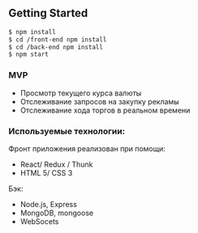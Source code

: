 
## Getting Started
```sh
$ npm install
$ cd /front-end npm install
$ cd /back-end npm install  
$ npm start
```

### MVP 
  + Просмотр текущего курса валюты
  + Отслеживание запросов на закупку рекламы
  + Отслеживание хода торгов в реальном времени

  
### Используемые технологии:
Фронт приложения реализован при помощи:

* React/ Redux / Thunk
* HTML 5/ CSS 3

Бэк:

* Node.js, Express
* MongoDB, mongoose
* WebSocets
